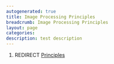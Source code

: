```yaml
---
autogenerated: true
title: Image Processing Principles
breadcrumb: Image Processing Principles
layout: page
categories: 
description: test description
---
```


1.  REDIRECT [Principles](Principles "wikilink")
